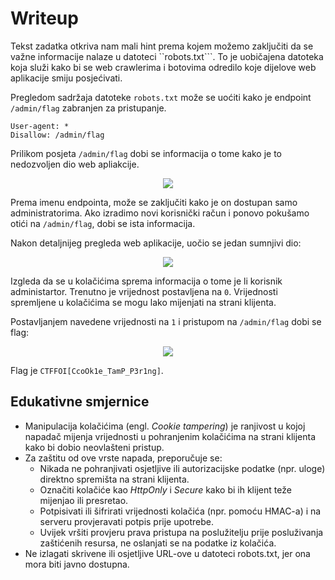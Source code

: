 # Writeup

Tekst zadatka otkriva nam mali hint prema kojem možemo zaključiti da se važne informacije nalaze u datoteci ``robots.txt```. 
To je uobičajena datoteka koja služi kako bi se web crawlerima i botovima odredilo koje dijelove web aplikacije smiju posjećivati.


Pregledom sadržaja datoteke ```robots.txt``` može se uoćiti kako je endpoint ```/admin/flag``` zabranjen za pristupanje.

```
User-agent: *
Disallow: /admin/flag
```


Prilikom posjeta ```/admin/flag``` dobi se informacija o tome kako je to nedozvoljen dio web apliakcije.

<p align="center">
 <a href="https://github.com/user-attachments/assets/d73563b1-9e04-425b-b954-516ccf4f40b4?raw=true" target="_blank">
  <img src="https://github.com/user-attachments/assets/d73563b1-9e04-425b-b954-516ccf4f40b4"/>
  <a/>
<p/>

Prema imenu endpointa, može se zaključiti kako je on dostupan samo administratorima.
Ako izradimo novi korisnički račun i ponovo pokušamo otići na ```/admin/flag```, dobi se ista informacija.

Nakon detaljnijeg pregleda web aplikacije, uočio se jedan sumnjivi dio:

<p align="center">
 <a href="https://github.com/user-attachments/assets/92ed70c1-9ff9-441d-ac58-2dccfa6ee7ba?raw=true" target="_blank">
  <img src="https://github.com/user-attachments/assets/92ed70c1-9ff9-441d-ac58-2dccfa6ee7ba"/>
  <a/>
<p/>

Izgleda da se u kolačićima sprema informacija o tome je li korisnik administartor.
Trenutno je vrijednost postavljena na ```0```.
Vrijednosti spremljene u kolačićima se mogu lako mijenjati na strani klijenta.

Postavljanjem navedene vrijednosti na ```1``` i pristupom na ```/admin/flag``` dobi se flag:

<p align="center">
 <a href="https://github.com/user-attachments/assets/ad66db05-1be5-440e-9de0-ab8cfe26c066?raw=true" target="_blank">
  <img src="https://github.com/user-attachments/assets/ad66db05-1be5-440e-9de0-ab8cfe26c066"/>
  <a/>
<p/>


Flag je ```CTFFOI[CcoOk1e_TamP_P3r1ng]```.

## Edukativne smjernice
- Manipulacija kolačićima (engl. _Cookie tampering_) je ranjivost u kojoj napadač mijenja vrijednosti u pohranjenim kolačićima na strani klijenta kako bi dobio neovlašteni pristup.
- Za zaštitu od ove vrste napada, preporučuje se:
  - Nikada ne pohranjivati osjetljive ili autorizacijske podatke (npr. uloge) direktno spremišta na strani klijenta.
  - Označiti kolačiće kao _HttpOnly_ i _Secure_ kako bi ih klijent teže mijenjao ili presretao.
  - Potpisivati ili šifrirati vrijednosti kolačića (npr. pomoću HMAC-a) i na serveru provjeravati potpis prije upotrebe.
  - Uvijek vršiti provjeru prava pristupa na poslužitelju prije posluživanja zaštićenih resursa, ne oslanjati se na podatke iz kolačića.
- Ne izlagati skrivene ili osjetljive URL-ove u datoteci robots.txt, jer ona mora biti javno dostupna.
